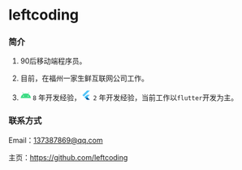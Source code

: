 # leftcoding

### 简介

1. 90后移动端程序员。

2. 目前，在福州一家生鲜互联网公司工作。

3. <img height="20" src="https://raw.githubusercontent.com/github/explore/80688e429a7d4ef2fca1e82350fe8e3517d3494d/topics/android/android.png"> `8` 年开发经验，<img height="20" src="https://raw.githubusercontent.com/github/explore/80688e429a7d4ef2fca1e82350fe8e3517d3494d/topics/flutter/flutter.png"> `2` 年开发经验，当前工作以`flutter`开发为主。

### 联系方式

Email：137387869@qq.com

主页：https://github.com/leftcoding



